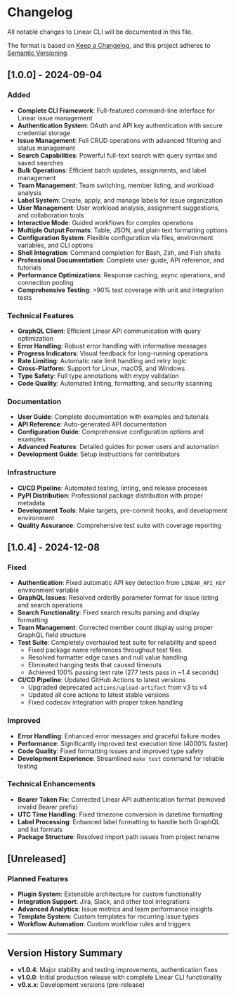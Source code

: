 # Changelog

All notable changes to Linear CLI will be documented in this file.

The format is based on [Keep a Changelog](https://keepachangelog.com/en/1.0.0/),
and this project adheres to [Semantic Versioning](https://semver.org/spec/v2.0.0.html).

## [1.0.0] - 2024-09-04

### Added
- **Complete CLI Framework**: Full-featured command-line interface for Linear issue management
- **Authentication System**: OAuth and API key authentication with secure credential storage
- **Issue Management**: Full CRUD operations with advanced filtering and status management
- **Search Capabilities**: Powerful full-text search with query syntax and saved searches
- **Bulk Operations**: Efficient batch updates, assignments, and label management
- **Team Management**: Team switching, member listing, and workload analysis
- **Label System**: Create, apply, and manage labels for issue organization
- **User Management**: User workload analysis, assignment suggestions, and collaboration tools
- **Interactive Mode**: Guided workflows for complex operations
- **Multiple Output Formats**: Table, JSON, and plain text formatting options
- **Configuration System**: Flexible configuration via files, environment variables, and CLI options
- **Shell Integration**: Command completion for Bash, Zsh, and Fish shells
- **Professional Documentation**: Complete user guide, API reference, and tutorials
- **Performance Optimizations**: Response caching, async operations, and connection pooling
- **Comprehensive Testing**: >90% test coverage with unit and integration tests

### Technical Features
- **GraphQL Client**: Efficient Linear API communication with query optimization
- **Error Handling**: Robust error handling with informative messages
- **Progress Indicators**: Visual feedback for long-running operations
- **Rate Limiting**: Automatic rate limit handling and retry logic
- **Cross-Platform**: Support for Linux, macOS, and Windows
- **Type Safety**: Full type annotations with mypy validation
- **Code Quality**: Automated linting, formatting, and security scanning

### Documentation
- **User Guide**: Complete documentation with examples and tutorials
- **API Reference**: Auto-generated API documentation
- **Configuration Guide**: Comprehensive configuration options and examples
- **Advanced Features**: Detailed guides for power users and automation
- **Development Guide**: Setup instructions for contributors

### Infrastructure
- **CI/CD Pipeline**: Automated testing, linting, and release processes
- **PyPI Distribution**: Professional package distribution with proper metadata
- **Development Tools**: Make targets, pre-commit hooks, and development environment
- **Quality Assurance**: Comprehensive test suite with coverage reporting

## [1.0.4] - 2024-12-08

### Fixed
- **Authentication**: Fixed automatic API key detection from `LINEAR_API_KEY` environment variable
- **GraphQL Issues**: Resolved orderBy parameter format for issue listing and search operations  
- **Search Functionality**: Fixed search results parsing and display formatting
- **Team Management**: Corrected member count display using proper GraphQL field structure
- **Test Suite**: Completely overhauled test suite for reliability and speed
  - Fixed package name references throughout test files
  - Resolved formatter edge cases and null value handling  
  - Eliminated hanging tests that caused timeouts
  - Achieved 100% passing test rate (277 tests pass in ~1.4 seconds)
- **CI/CD Pipeline**: Updated GitHub Actions to latest versions
  - Upgraded deprecated `actions/upload-artifact` from v3 to v4
  - Updated all core actions to latest stable versions
  - Fixed codecov integration with proper token handling

### Improved
- **Error Handling**: Enhanced error messages and graceful failure modes
- **Performance**: Significantly improved test execution time (4000% faster)
- **Code Quality**: Fixed formatting issues and improved type safety
- **Development Experience**: Streamlined `make test` command for reliable testing

### Technical Enhancements
- **Bearer Token Fix**: Corrected Linear API authentication format (removed invalid Bearer prefix)
- **UTC Time Handling**: Fixed timezone conversion in datetime formatting
- **Label Processing**: Enhanced label formatting to handle both GraphQL and list formats
- **Package Structure**: Resolved import path issues from project rename

## [Unreleased]

### Planned Features
- **Plugin System**: Extensible architecture for custom functionality
- **Integration Support**: Jira, Slack, and other tool integrations
- **Advanced Analytics**: Issue metrics and team performance insights
- **Template System**: Custom templates for recurring issue types
- **Workflow Automation**: Custom workflow rules and triggers

---

## Version History Summary

- **v1.0.4**: Major stability and testing improvements, authentication fixes
- **v1.0.0**: Initial production release with complete Linear CLI functionality
- **v0.x.x**: Development versions (pre-release)